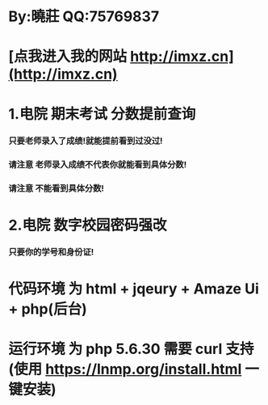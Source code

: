 # By:曉莊 QQ:75769837

# [点我进入我的网站   http://imxz.cn](http://imxz.cn)

# 1.电院 期末考试 分数提前查询

### 只要老师录入了成绩!就能提前看到过没过!   
### 请注意 老师录入成绩不代表你就能看到具体分数!   
### 请注意 不能看到具体分数!   

# 2.电院 数字校园密码强改

### 只要你的学号和身份证!   

# 代码环境 为 html + jqeury + Amaze Ui + php(后台)
# 运行环境 为 php 5.6.30 需要 curl 支持 (使用 https://lnmp.org/install.html 一键安装)
